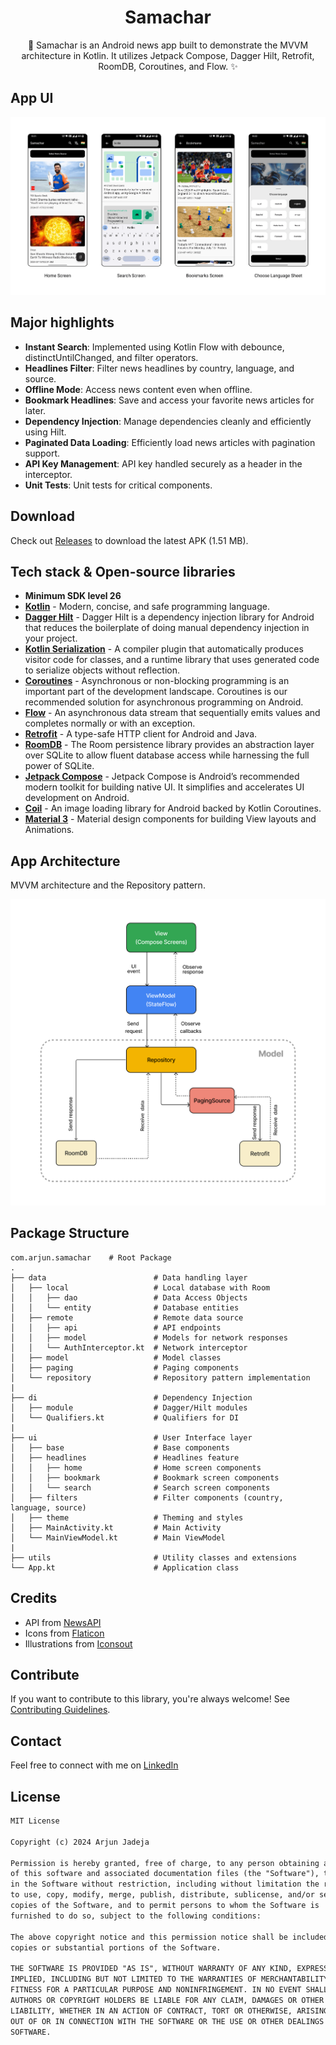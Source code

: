 <h1 align="center">Samachar</h1>

<p align="center">  
🎨 Samachar is an Android news app built to demonstrate the MVVM architecture in Kotlin. It utilizes Jetpack Compose, Dagger Hilt, Retrofit, RoomDB, Coroutines, and Flow. ✨
</p>

## App UI
<p float="left">
  <img src="assets/SamacharUi.png" width="800"/> 
</p>

## Major highlights

- **Instant Search**: Implemented using Kotlin Flow with debounce, distinctUntilChanged, and filter operators.
- **Headlines Filter**: Filter news headlines by country, language, and source.
- **Offline Mode**: Access news content even when offline.
- **Bookmark Headlines**: Save and access your favorite news articles for later.
- **Dependency Injection**: Manage dependencies cleanly and efficiently using Hilt.
- **Paginated Data Loading**: Efficiently load news articles with pagination support.
- **API Key Management**: API key handled securely as a header in the interceptor.
- **Unit Tests**: Unit tests for critical components.

## Download
Check out [Releases](https://github.com/ArjunJadeja/Samachar/releases) to download the latest APK (1.51 MB).

## Tech stack & Open-source libraries
- **Minimum SDK level 26**
- [**Kotlin**](https://kotlinlang.org/) - Modern, concise, and safe programming language.
- [**Dagger Hilt**](https://developer.android.com/training/dependency-injection/hilt-android) - Dagger Hilt is a dependency injection library for Android that reduces the boilerplate of doing manual dependency injection in your project.
- [**Kotlin Serialization**](https://github.com/Kotlin/kotlinx.serialization) - A compiler plugin that automatically produces visitor code for classes, and a runtime library that uses generated code to serialize objects without reflection.
- [**Coroutines**](https://kotlinlang.org/docs/coroutines-overview.html) - Asynchronous or non-blocking programming is an important part of the development landscape. Coroutines is our recommended solution for asynchronous programming on Android.
- [**Flow**](https://kotlinlang.org/api/kotlinx.coroutines/kotlinx-coroutines-core/kotlinx.coroutines.flow/-flow/) - An asynchronous data stream that sequentially emits values and completes normally or with an exception.
- [**Retrofit**](https://square.github.io/retrofit/) - A type-safe HTTP client for Android and Java.
- [**RoomDB**](https://developer.android.com/training/data-storage/room) - The Room persistence library provides an abstraction layer over SQLite to allow fluent database access while harnessing the full power of SQLite.
- [**Jetpack Compose**](https://developer.android.com/develop/ui/compose) - Jetpack Compose is Android’s recommended modern toolkit for building native UI. It simplifies and accelerates UI development on Android.
- [**Coil**](https://coil-kt.github.io/coil/) - An image loading library for Android backed by Kotlin Coroutines.
- [**Material 3**](https://github.com/material-components/material-components-android) - Material design components for building View layouts and Animations.

## App Architecture
MVVM architecture and the Repository pattern.
<p float="left">
  <img src="assets/SamacharArchitecture.png" width="600"/> 
</p>

## Package Structure

    com.arjun.samachar    # Root Package
    .
    ├── data                        # Data handling layer
    │   ├── local                   # Local database with Room
    │   │   ├── dao                 # Data Access Objects
    │   │   └── entity              # Database entities
    │   ├── remote                  # Remote data source
    │   │   ├── api                 # API endpoints
    │   │   ├── model               # Models for network responses
    │   │   └── AuthInterceptor.kt  # Network interceptor
    │   ├── model                   # Model classes
    │   ├── paging                  # Paging components
    │   └── repository              # Repository pattern implementation
    |
    ├── di                          # Dependency Injection
    │   ├── module                  # Dagger/Hilt modules
    │   └── Qualifiers.kt           # Qualifiers for DI
    |
    ├── ui                          # User Interface layer
    │   ├── base                    # Base components
    │   ├── headlines               # Headlines feature
    │   │   ├── home                # Home screen components
    │   │   ├── bookmark            # Bookmark screen components
    │   │   └── search              # Search screen components
    │   ├── filters                 # Filter components (country, language, source)
    │   ├── theme                   # Theming and styles
    │   ├── MainActivity.kt         # Main Activity
    │   └── MainViewModel.kt        # Main ViewModel
    |
    ├── utils                       # Utility classes and extensions
    └── App.kt                      # Application class

## Credits
- API from [NewsAPI](https://newsapi.org)
- Icons from [Flaticon](https://www.flaticon.com)
- Illustrations from [Iconsout](https://iconscout.com)

## Contribute
If you want to contribute to this library, you're always welcome!
See [Contributing Guidelines](CONTRIBUTING.md).

## Contact
Feel free to connect with me on [LinkedIn](https://www.linkedin.com/in/arjun-jadeja/)

## License
```xml
MIT License

Copyright (c) 2024 Arjun Jadeja

Permission is hereby granted, free of charge, to any person obtaining a copy
of this software and associated documentation files (the "Software"), to deal
in the Software without restriction, including without limitation the rights
to use, copy, modify, merge, publish, distribute, sublicense, and/or sell
copies of the Software, and to permit persons to whom the Software is
furnished to do so, subject to the following conditions:

The above copyright notice and this permission notice shall be included in all
copies or substantial portions of the Software.

THE SOFTWARE IS PROVIDED "AS IS", WITHOUT WARRANTY OF ANY KIND, EXPRESS OR
IMPLIED, INCLUDING BUT NOT LIMITED TO THE WARRANTIES OF MERCHANTABILITY,
FITNESS FOR A PARTICULAR PURPOSE AND NONINFRINGEMENT. IN NO EVENT SHALL THE
AUTHORS OR COPYRIGHT HOLDERS BE LIABLE FOR ANY CLAIM, DAMAGES OR OTHER
LIABILITY, WHETHER IN AN ACTION OF CONTRACT, TORT OR OTHERWISE, ARISING FROM,
OUT OF OR IN CONNECTION WITH THE SOFTWARE OR THE USE OR OTHER DEALINGS IN THE
SOFTWARE.
```